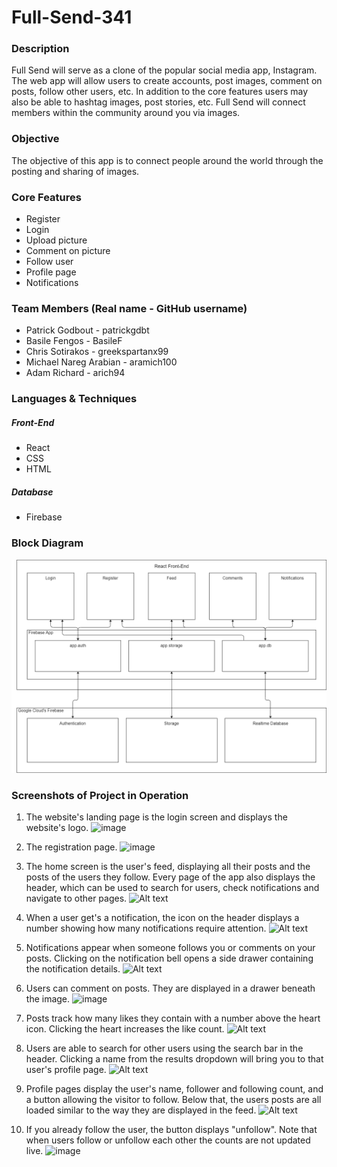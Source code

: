 # Full-Send-341
### Description
Full Send will serve as a clone of the popular social media app, Instagram. The web app will allow users to create accounts, post images, comment on posts, follow other users, etc. In addition to the core features users may also be able to hashtag images, post stories, etc. Full Send will connect members within the community around you via images.

### Objective
The objective of this app is to connect people around the world through the posting and sharing of images.

### Core Features
* Register
* Login
* Upload picture
* Comment on picture
* Follow user
* Profile page
* Notifications

### Team Members (Real name - GitHub username)
* Patrick Godbout - patrickgdbt
* Basile Fengos - BasileF
* Chris Sotirakos - greekspartanx99
* Michael Nareg Arabian - aramich100
* Adam Richard - arich94

### Languages & Techniques 
##### Front-End
* React
* CSS
* HTML

##### Database
* Firebase

### Block Diagram
![Alt text](https://github.com/BasileF/Full-Send-341/blob/master/Block%20Diagram.png?raw=true)

### Screenshots of Project in Operation
1. The website's landing page is the login screen and displays the website's logo.
![image](https://user-images.githubusercontent.com/44885157/78915907-aa3d2280-7a5a-11ea-855b-d89b52e4c8da.png)

2. The registration page.
![image](https://user-images.githubusercontent.com/44885157/78916505-9514c380-7a5b-11ea-9dd9-7df628814c5e.png)

3. The home screen is the user's feed, displaying all their posts and the posts of the users they follow. Every page of the app also displays the header, which can be used to search for users, check notifications and navigate to other pages.
![Alt text](https://user-images.githubusercontent.com/56983175/78854609-c8ba0400-79ef-11ea-9a4c-00c832270632.png)

4. When a user get's a notification, the icon on the header displays a number showing how many notifications require attention.
![Alt text](https://user-images.githubusercontent.com/56983175/78854686-f30bc180-79ef-11ea-8b12-df8c9cccb2ab.png)

5. Notifications appear when someone follows you or comments on your posts. Clicking on the notification bell opens a side drawer containing the notification details.
![Alt text](https://user-images.githubusercontent.com/56983175/78854730-13d41700-79f0-11ea-8bf1-a4f18251e09e.png)

6. Users can comment on posts. They are displayed in a drawer beneath the image.
![image](https://user-images.githubusercontent.com/44885157/78916733-f0df4c80-7a5b-11ea-8da6-e4a2914984ac.png)

7. Posts track how many likes they contain with a number above the heart icon. Clicking the heart increases the like count.
![Alt text](https://user-images.githubusercontent.com/56983175/78854791-35350300-79f0-11ea-835f-3d3e7bc219cb.png)

8. Users are able to search for other users using the search bar in the header. Clicking a name from the results dropdown will bring you to that user's profile page.
![Alt text](https://user-images.githubusercontent.com/56983175/78854855-5f86c080-79f0-11ea-9d5b-49a80e90f682.png)

9. Profile pages display the user's name, follower and following count, and a button allowing the visitor to follow. Below that, the users posts are all loaded similar to the way they are displayed in the feed.
![Alt text](https://user-images.githubusercontent.com/56983175/78854889-77f6db00-79f0-11ea-8b63-fa7315fbdc2f.png)

10. If you already follow the user, the button displays "unfollow". Note that when users follow or unfollow each other the counts are not updated live.
![image](https://user-images.githubusercontent.com/44885157/78916920-2c7a1680-7a5c-11ea-99b2-8db0a1960b7d.png)

